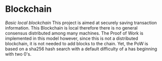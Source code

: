 # Blockchain

*Basic local blockchain*
This project is aimed at securely saving transaction information. This Blockchain is local therefore there is no general consensus distributed among many machines. The Proof of Work is implemented in this model however, since this is not a distributed blockchain, it is not needed to add blocks to the chain. Yet, the PoW is based on a sha256 hash search with a default difficulty of a has beginning with two 0's. 

